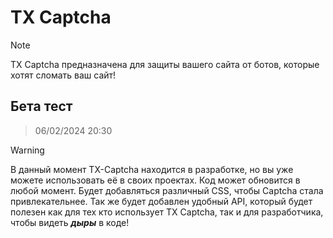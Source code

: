 # TX Captcha
> [!NOTE]
> TX Captcha предназначена для защиты вашего сайта от ботов, которые хотят сломать ваш сайт! 

## Бета тест
> 06/02/2024 20:30

> [!WARNING]
> В данный момент TX-Captcha находится в разработке, но вы уже можете использовать её в своих проектах.
Код может обновится в любой момент.
Будет добавляться различный CSS, чтобы Captcha стала привлекательнее. Так же будет добавлен удобный API, который будет полезен как для тех кто использует TX Captcha, так и для разработчика, чтобы видеть ***дыры*** в коде!
